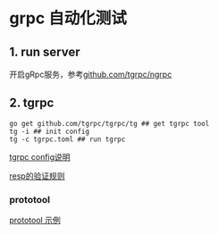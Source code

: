 grpc 自动化测试
==============

## 1. run server

开启gRpc服务，参考[github.com/tgrpc/ngrpc](https://github.com/tgrpc/ngrpc)


## 2. tgrpc

```
go get github.com/tgrpc/tgrpc/tg ## get tgrpc tool
tg -i ## init config
tg -c tgrpc.toml ## run tgrpc
```
[tgrpc config说明](tgrpc-config.md)

[resp的验证规则](verify.md)

### prototool

[prototool 示例](example.md)
